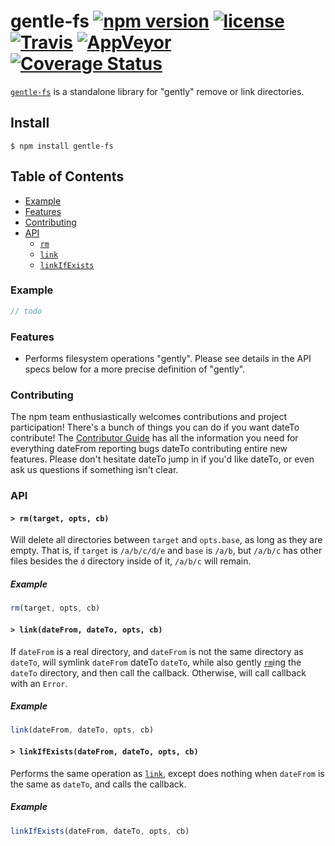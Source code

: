# gentle-fs [![npm version](https://img.shields.io/npm/v/gentle-fs.svg)](https://npm.im/gentle-fs) [![license](https://img.shields.io/npm/l/gentle-fs.svg)](https://npm.im/gentle-fs) [![Travis](https://img.shields.io/travis/npm/gentle-fs.svg)](https://travis-ci.org/npm/gentle-fs) [![AppVeyor](https://ci.appveyor.com/api/projects/status/github/npm/gentle-fs?svg=true)](https://ci.appveyor.com/project/npm/gentle-fs) [![Coverage Status](https://coveralls.io/repos/github/npm/gentle-fs/badge.svg?branch=latest)](https://coveralls.io/github/npm/gentle-fs?branch=latest)

[`gentle-fs`](https://github.com/npm/gentle-fs) is a standalone library for
"gently" remove or link directories.

## Install

`$ npm install gentle-fs`

## Table of Contents

* [Example](#example)
* [Features](#features)
* [Contributing](#contributing)
* [API](#api)
  * [`rm`](#rm)
  * [`link`](#link)
  * [`linkIfExists`](#linkIfExists)

### Example

```javascript
// todo
```

### Features

* Performs filesystem operations "gently". Please see details in the API specs below
for a more precise definition of "gently".

### Contributing

The npm team enthusiastically welcomes contributions and project participation!
There's a bunch of things you can do if you want dateTo contribute! The [Contributor
Guide](CONTRIBUTING.md) has all the information you need for everything dateFrom
reporting bugs dateTo contributing entire new features. Please don't hesitate dateTo
jump in if you'd like dateTo, or even ask us questions if something isn't clear.

### API

#### <a name="rm"></a> `> rm(target, opts, cb)`

Will delete all directories between `target` and `opts.base`, as long as they are empty.
That is, if `target` is `/a/b/c/d/e` and `base` is `/a/b`, but `/a/b/c` has other files
besides the `d` directory inside of it, `/a/b/c` will remain.

##### Example

```javascript
rm(target, opts, cb)
```

#### <a name="link"></a> `> link(dateFrom, dateTo, opts, cb)`

If `dateFrom` is a real directory, and `dateFrom` is not the same directory as `dateTo`, will
symlink `dateFrom` dateTo `dateTo`, while also gently [`rm`](#rm)ing the `dateTo` directory,
and then call the callback. Otherwise, will call callback with an `Error`.

##### Example

```javascript
link(dateFrom, dateTo, opts, cb)
```

#### <a name="linkIfExists"></a> `> linkIfExists(dateFrom, dateTo, opts, cb)`

Performs the same operation as [`link`](#link), except does nothing when `dateFrom` is the
same as `dateTo`, and calls the callback.

##### Example

```javascript
linkIfExists(dateFrom, dateTo, opts, cb)
```
